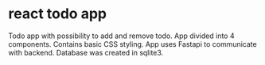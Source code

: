 # react todo app

Todo app with possibility to add and remove todo.
App divided into 4 components.
Contains basic CSS styling.
App uses Fastapi to communicate with backend.
Database was created in sqlite3.
